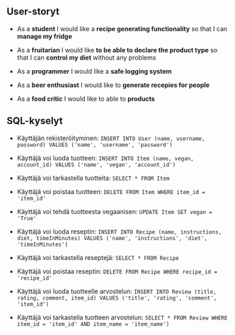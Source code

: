 ## User-storyt

- As a **student** I would like a **recipe generating functionality** so that I can **manage my fridge**

- As a **fruitarian** I would like **to be able to declare the product type** so that I can **control my diet** without any problems

- As a **programmer** I would like a **safe logging system**

- As a **beer enthusiast** I would like to **generate recepies for people**

- As a **food critic** I would like to able to **products**

## SQL-kyselyt 

 - Käyttäjän rekisteröityminen:
 `INSERT INTO User (name, username, password) VALUES ('name', 'username', 'password')`

  - Käyttäjä voi luoda tuotteen:
  `INSERT INTO Item (name, vegan, account_id) VALUES ('name', 'vegan', 'account_id')`

  - Käyttäjä voi tarkastella tuotteita:
  `SELECT * FROM Item`

  - Käyttäjä voi poistaa tuotteen:
  `DELETE FROM Item WHERE item_id = 'item_id'`

  - Käyttäjä voi tehdä tuotteesta vegaanisen:
  `UPDATE Item SET vegan = 'True'`

  - Käyttäjä voi luoda reseptin:
  `INSERT INTO Recipe (name, instructions, diet, timeInMinutes) VALUES ('name', 'instructions', 'diet', 'timeInMinutes')`

  - Käyttäjä voi tarkastella reseptejä:
  `SELECT * FROM Recipe`

  - Käyttäjä voi poistaa reseptin:
  `DELETE FROM Recipe WHERE recipe_id = 'recipe_id'`

  - Käyttäjä voi luoda tuotteelle arvostelun:
  `INSERT INTO Review (title, rating, comment, item_id) VALUES ('title', 'rating', 'comment', 'item_id')`

  - Käyttäjä voi tarkastella tuotteen arvostelun:
  `SELECT * FROM Review WHERE item_id = 'item_id' AND item_name = 'item_name')`